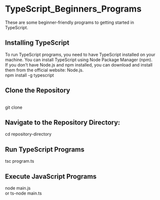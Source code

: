 # TypeScript_Beginners_Programs
These are some beginner-friendly programs to getting started in TypeScript.<br/>

<h2>Installing TypeScript</h2>
To run TypeScript programs, you need to have TypeScript installed on your machine. You can install TypeScript using Node Package Manager (npm).<br/>
If you don't have Node.js and npm installed, you can download and install them from the official website: Node.js.<br/>
npm install -g typescript
<br/>
<h2>Clone the Repository</h2>
<br/>git clone <repository-url>
<br/>
<h2>Navigate to the Repository Directory: </h2>
cd repository-directory
<br/>
<h2>Run TypeScript Programs</h2>
tsc program.ts
<br/>
<h2>Execute JavaScript Programs</h2>
node main.js<br/>
or ts-node main.ts

